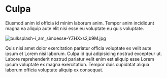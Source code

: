 # Culpa

Eiusmod anim id officia id minim laborum anim. Tempor anim incididunt magna ea aliquip aute elit nisi esse eu voluptate eu quis voluptate.

<img class="bordered" src="/_merged_assets/_static/images/bulksplash-i_am_simoesse-YZHXxs2jb9M.jpg" alt="bulksplash-i_am_simoesse-YZHXxs2jb9M.jpg" />

Quis nisi amet dolor exercitation pariatur officia voluptate ex velit aute ipsum et Lorem nisi laborum. Culpa id qui adipisicing nostrud excepteur ut. Labore reprehenderit nostrud pariatur velit enim est aliquip esse Lorem ipsum voluptate ex magna exercitation. Tempor duis cupidatat aliqua laborum officia voluptate aliquip ex consequat.
